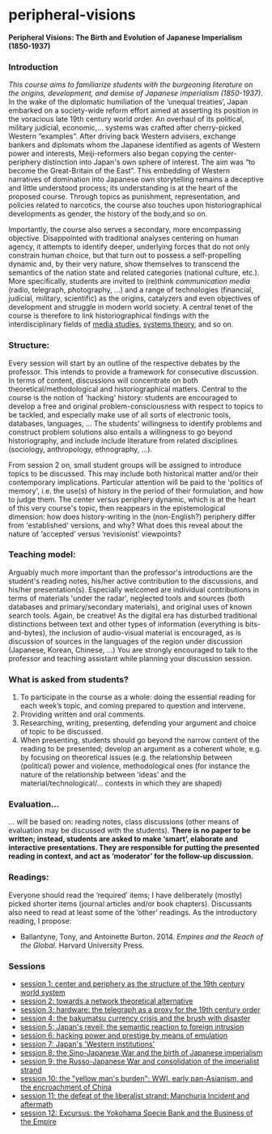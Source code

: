 # peripheral-visions

**Peripheral Visions: The Birth and Evolution of Japanese Imperialism (1850-1937)**

### Introduction
*This course aims to familiarize students with the burgeoning literature on the origins, development, and demise of Japanese imperialism (1850-1937)*. In the wake of the diplomatic humiliation of the ‘unequal treaties’, Japan embarked on a society-wide reform effort aimed at asserting its position in the voracious late 19th century world order. An overhaul of its political, military judicial, economic,… systems was crafted after cherry-picked Western “examples”. 
After driving back Western advisers, exchange bankers and diplomats whom the Japanese identified as agents of Western power and interests, Meiji-reformers also began copying the center-periphery distinction into Japan's own sphere of interest. The aim was “to become the Great-Britain of the East”. This embedding of Western narratives of domination into Japanese own storytelling remains a deceptive and little understood process; its understanding is at the heart of the proposed course. Through topics as punishment, representation, and policies related to narcotics, the course also touches upon historiographical developments as gender, the history of the body,and so on.

Importantly, the course also serves a secondary, more encompassing objective. Disappointed with traditional analyses centering on human agency, it attempts to identify deeper, underlying forces that do not only constrain human choice, but that turn out to possess a self-propelling dynamic and, by their very nature, show themselves to transcend the semantics of the nation state and related categories (national culture, etc.). More specifically, students are invited to (re)think *communication media* (radio, telegraph, photography, …) and a range of technologies (financial, judicial, military, scientific) as the origins, catalyzers and even objectives of development and struggle in modern world society. A central tenet of the course is therefore to link historiographical findings with the interdisciplinary fields of [media studies](https://en.wikipedia.org/wiki/Media_studies), [systems theory](https://en.wikipedia.org/wiki/Niklas_Luhmann), and so on.

### Structure:
Every session will start by an outline of the respective debates by the professor. This intends to provide a framework for consecutive discussion. In terms of content, discussions will concentrate on both theoretical/methodological and historiographical matters. Central to the course is the notion of 'hacking' history: students are encouraged to develop a free and original problem-consciousness with respect to topics to be tackled, and especially make use of all sorts of electronic tools, databases, languages, … The students’ willingness to identify problems and construct problem solutions also entails a willingness to go beyond historiography, and include include literature from related disciplines (sociology, anthropology, ethnography, …).

From session 2 on, small student groups will be assigned to introduce topics to be discussed. This may include both historical matter and/or their contemporary implications. Particular attention will be paid to the 'politics of memory', i.e. the use(s) of history in the period of their formulation, and how to judge them. The center versus periphery dynamic, which is at the heart of this very course's topic, then reappears in the epistemological dimension: how does history-writing in the (non-English?) periphery differ from 'established' versions, and why? What does this reveal about the nature of ‘accepted’ versus ‘revisionist’ viewpoints? 

### Teaching model:
Arguably much more important than the professor's introductions are the student's reading notes, his/her active contribution to the discussions, and his/her presentation(s). Especially welcomed are individual contributions in terms of materials 'under the radar', neglected tools and sources (both databases and primary/secondary materials), and original uses of known search tools. Again, be creative! As the digital era has disturbed traditional distinctions between text and other types of information (everything is bits-and-bytes), the inclusion of audio-visual material is encouraged, as is discussion of sources in the languages of the region under discussion (Japanese, Korean, Chinese, …)
You are strongly encouraged to talk to the professor and teaching assistant while planning your discussion session.

### What is asked from students?
1. To participate in the course as a whole: doing the essential reading for each week’s topic, and coming prepared to question and intervene.
2. Providing written and oral comments.
3. Researching, writing, presenting, defending your argument and choice of topic to be discussed.
4. When presenting, students should go beyond the narrow content of the reading to be presented; develop an argument as a coherent whole, e.g. by focusing on theoretical issues (e.g. the relationship between (political) power and violence, methodological ones (for instance the nature of the relationship between ‘ideas’ and the material/technological/… contexts in which they are shaped)

### Evaluation... 
... will be based on:
reading notes, class discussions (other means of evaluation may be discussed with the students).
**There is no paper to be written; instead, students are asked to make ‘smart’, elaborate and interactive presentations. They are responsible for putting the presented reading in context, and act as ‘moderator’ for the follow-up discussion.**

### Readings:
Everyone should read the ‘required’ items; I have deliberately (mostly) picked shorter items (journal articles and/or book chapters). Discussants also need to read at least some of the ‘other’ readings. As the introductory reading, I propose:
  * Ballantyne, Tony, and Antoinette Burton. 2014. *Empires and the Reach of the Global*. Harvard University Press.

### Sessions
* [session 1: center and periphery as the structure of the 19th century world system](https://github.com/michaelschiltz/peripheral-visions/blob/master/session%2001%20-%20center%20and%20periphery%20as%20the%20structure%20of%20the%2019th%20century%20world%20system.md)
* [session 2: towards a network theoretical alternative](https://github.com/michaelschiltz/peripheral-visions/blob/master/session%2002%20-%20towards%20a%20network%20theoretical%20alternative.md)
* [session 3: hardware: the telegraph as a proxy for the 19th century order](https://github.com/michaelschiltz/peripheral-visions/blob/master/session%2003%20-%20hardware:%20the%20telegraph%20as%20a%20proxy%20for%20the%2019th%20century%20order.md)
* [session 4: the bakumatsu currency crisis and the brush with disaster](https://github.com/michaelschiltz/peripheral-visions/blob/master/session%2004%20-%20the%20bakumatsu%20currency%20crisis%20and%20the%20brush%20with%20disaster.md)
* [session 5: Japan's reveil: the semantic reaction to foreign intrusion](https://github.com/michaelschiltz/peripheral-visions/blob/master/session%2005%20-%20Japan's%20reveil:%20the%20semantic%20reaction%20to%20foreign%20intrusion.md)
* [session 6: hacking power and prestige by means of emulation](https://github.com/michaelschiltz/peripheral-visions/blob/master/session%2006%20-%20hacking%20power%20and%20prestige%20by%20means%20of%20emulation.md)
* [session 7: Japan's 'Western institutions'](https://github.com/michaelschiltz/peripheral-visions/blob/master/session%2007%20-%20Japan's%20'Western%20institutions'.md)
* [session 8: the Sino-Japanese War and the birth of Japanese imperialism](https://github.com/michaelschiltz/peripheral-visions/blob/master/session%2008%20-%20the%20Sino-Japanese%20War%20and%20the%20birth%20of%20Japanese%20imperialism.md)
* [session 9: the Russo-Japanese War and consolidation of the imperialist strand](https://github.com/michaelschiltz/peripheral-visions/blob/master/session%2009%20-%20the%20Russo-Japanese%20War%20and%20consolidation%20of%20the%20imperialist%20strand.md)
* [session 10: the "yellow man's burden": WWI, early pan-Asianism, and the encroachment of China](https://github.com/michaelschiltz/peripheral-visions/blob/master/session%2010%20-%20the%20%22yellow%20man's%20burden%22:%20WWI%2C%20early%20pan-Asianism%2C%20and%20the%20encroachment%20of%20China.md)
* [session 11: the defeat of the liberalist strand: Manchuria Incident and aftermath](https://github.com/michaelschiltz/peripheral-visions/blob/master/session%2011%20-%20the%20defeat%20of%20the%20liberalist%20strand:%20Manchuria%20Incident%20and%20aftermath.md)
* [session 12: Excursus: the Yokohama Specie Bank and the Business of the Empire](https://github.com/michaelschiltz/peripheral-visions/blob/master/session%2012%20-%20Excursus:%20the%20Yokohama%20Specie%20Bank%20and%20the%20Business%20of%20the%20Empire.md)
